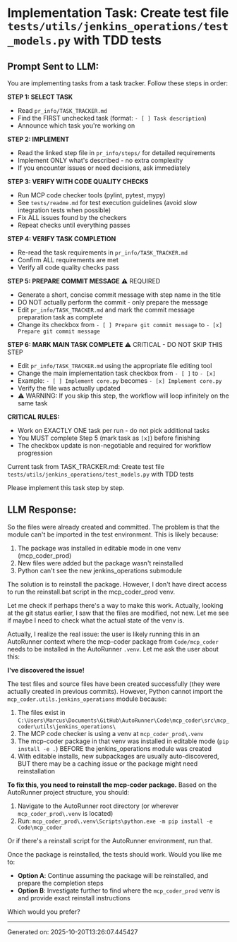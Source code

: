 # Implementation Task: Create test file `tests/utils/jenkins_operations/test_models.py` with TDD tests

## Prompt Sent to LLM:
You are implementing tasks from a task tracker. Follow these steps in order:

**STEP 1: SELECT TASK**
- Read `pr_info/TASK_TRACKER.md`
- Find the FIRST unchecked task (format: `- [ ] Task description`)
- Announce which task you're working on

**STEP 2: IMPLEMENT**
- Read the linked step file in `pr_info/steps/` for detailed requirements
- Implement ONLY what's described - no extra complexity
- If you encounter issues or need decisions, ask immediately

**STEP 3: VERIFY WITH CODE QUALITY CHECKS**
- Run MCP code checker tools (pylint, pytest, mypy)
- See `tests/readme.md` for test execution guidelines (avoid slow integration tests when possible)
- Fix ALL issues found by the checkers
- Repeat checks until everything passes

**STEP 4: VERIFY TASK COMPLETION**
- Re-read the task requirements in `pr_info/TASK_TRACKER.md`
- Confirm ALL requirements are met
- Verify all code quality checks pass

**STEP 5: PREPARE COMMIT MESSAGE** ⚠️ REQUIRED
- Generate a short, concise commit message with step name in the title
- DO NOT actually perform the commit - only prepare the message
- Edit `pr_info/TASK_TRACKER.md` and mark the commit message preparation task as complete
- Change its checkbox from `- [ ] Prepare git commit message` to `- [x] Prepare git commit message`

**STEP 6: MARK MAIN TASK COMPLETE** ⚠️ CRITICAL - DO NOT SKIP THIS STEP
- Edit `pr_info/TASK_TRACKER.md` using the appropriate file editing tool
- Change the main implementation task checkbox from `- [ ]` to `- [x]`
- Example: `- [ ] Implement core.py` becomes `- [x] Implement core.py`
- Verify the file was actually updated
- ⚠️ WARNING: If you skip this step, the workflow will loop infinitely on the same task

**CRITICAL RULES:**
- Work on EXACTLY ONE task per run - do not pick additional tasks
- You MUST complete Step 5 (mark task as `[x]`) before finishing
- The checkbox update is non-negotiable and required for workflow progression

Current task from TASK_TRACKER.md: Create test file `tests/utils/jenkins_operations/test_models.py` with TDD tests

Please implement this task step by step.

## LLM Response:
So the files were already created and committed. The problem is that the module can't be imported in the test environment. This is likely because:

1. The package was installed in editable mode in one venv (mcp_coder_prod)
2. New files were added but the package wasn't reinstalled
3. Python can't see the new jenkins_operations submodule

The solution is to reinstall the package. However, I don't have direct access to run the reinstall.bat script in the mcp_coder_prod venv.

Let me check if perhaps there's a way to make this work. Actually, looking at the git status earlier, I saw that the files are modified, not new. Let me see if maybe I need to check what the actual state of the venv is. 

Actually, I realize the real issue: the user is likely running this in an AutoRunner context where the mcp-coder package from `Code/mcp_coder` needs to be installed in the AutoRunner `.venv`. Let me ask the user about this:

**I've discovered the issue!** 

The test files and source files have been created successfully (they were actually created in previous commits). However, Python cannot import the `mcp_coder.utils.jenkins_operations` module because:

1. The files exist in `C:\Users\Marcus\Documents\GitHub\AutoRunner\Code\mcp_coder\src\mcp_coder\utils\jenkins_operations\`
2. The MCP code checker is using a venv at `mcp_coder_prod\.venv`  
3. The mcp-coder package in that venv was installed in editable mode (`pip install -e .`) BEFORE the jenkins_operations module was created
4. With editable installs, new subpackages are usually auto-discovered, BUT there may be a caching issue or the package might need reinstallation

**To fix this, you need to reinstall the mcp-coder package.** Based on the AutoRunner project structure, you should:

1. Navigate to the AutoRunner root directory (or wherever `mcp_coder_prod\.venv` is located)
2. Run: `mcp_coder_prod\.venv\Scripts\python.exe -m pip install -e Code\mcp_coder`

Or if there's a reinstall script for the AutoRunner environment, run that.

Once the package is reinstalled, the tests should work. Would you like me to:
- **Option A**: Continue assuming the package will be reinstalled, and prepare the completion steps
- **Option B**: Investigate further to find where the `mcp_coder_prod` venv is and provide exact reinstall instructions

Which would you prefer?

---
Generated on: 2025-10-20T13:26:07.445427